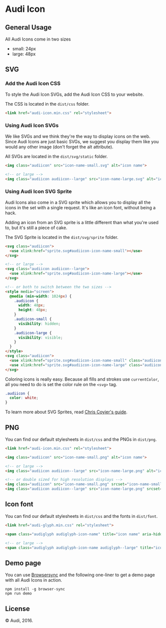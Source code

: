 # Audi Icon

## General Usage

All Audi Icons come in two sizes
- small: 24px
- large: 48px

## SVG

### Add the Audi Icon CSS
To style the Audi Icon SVGs, add the Audi Icon CSS to your website.

The CSS is located in the `dist/css` folder.

``` html
<link href="audi-icon.min.css" rel="stylesheet">
```

### Using Audi Icon SVGs
We like SVGs and we think they're the way to display icons on the web. Since Audi Icons are just basic SVGs, we suggest you display them like you would any other image (don't forget the alt attribute).

All SVGs are located in the `dist/svg/static` folder.

``` html
<img class="audiicon" src="icon-name-small.svg" alt="icon name">

<!-- or large -->
<img class="audiicon audiicon--large" src="icon-name-large.svg" alt="icon name">
```

### Using Audi Icon SVG Sprite

Audi Icons also come in a SVG sprite which allows you to display all the icons in the set with a single request. It's like an icon font, without being a hack.

Adding an icon from an SVG sprite is a little different than what you're used to, but it's still a piece of cake.

The SVG Sprite is located in the `dist/svg/sprite` folder.

``` html
<svg class="audiicon">
  <use xlink:href="sprite.svg#audiicon-icon-name-small"></use>
</svg>

<!-- or large -->
<svg class="audiicon audiicon--large">
  <use xlink:href="sprite.svg#audiicon-icon-name-large"></use>
</svg>

<!-- or both to switch between the two sizes -->
<style media="screen">
  @media (min-width: 1024px) {
    .audiicon {
      width: 48px;
      height: 48px;
    }
    .audiicon-small {
      visibility: hidden;
    }
    .audiicon-large {
      visibility: visible;
    }
  }
</style>
<svg class="audiicon">
  <use xlink:href="sprite.svg#audiicon-icon-name-small" class="audiicon-small"></use>
  <use xlink:href="sprite.svg#audiicon-icon-name-large" class="audiicon-large"></use>
</svg>
```

Coloring icons is really easy. Because all fills and strokes use `currentColor`, all you need to do is set the color rule on the `<svg>` tag.

``` css
.audiicon {
  color: white;
}
```

To learn more about SVG Sprites, read [Chris Coyier's guide](http://css-tricks.com/svg-sprites-use-better-icon-fonts/).

## PNG
You can find our default stylesheets in `dist/css` and the PNGs in `dist/png`.

``` html
<link href="audi-icon.min.css" rel="stylesheet">
```

``` html
<img class="audiicon" src="icon-name-small.png" alt="icon name">

<!-- or large -->
<img class="audiicon audiicon--large" src="icon-name-large.png" alt="icon name">

<!-- or double sized for high resolution displays -->
<img class="audiicon" src="icon-name-small.png" srcset="icon-name-small.png 1x, icon-name-small-2x.png 2x" alt="icon name">
<img class="audiicon audiicon--large" src="icon-name-large.png" srcset="icon-name-large.png 1x, icon-name-large-2x.png 2x" alt="icon name">
```

## Icon font
You can find our default stylesheets in `dist/css` and the fonts in `dist/font`.

``` html
<link href="audi-glyph.min.css" rel="stylesheet">
```

``` html
<span class="audiglyph audiglyph-icon-name" title="icon name" aria-hidden="true"></span>

<!-- or large -->
<span class="audiglyph audiglyph-icon-name audiglyph--large" title="icon name" aria-hidden="true"></span>
```

## Demo page

You can use [Browsersync](https://www.browsersync.io/) and the following one-liner to get a demo page with all Audi Icons in action.

```
npm install -g browser-sync
npm run demo
```

## License

© Audi, 2016.
